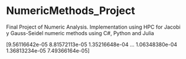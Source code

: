 # NumericMethods_Project
Final Project of Numeric Analysis. Implementation using HPC for Jacobi y Gauss-Seidel numeric methods using C#, Python and Julia

[9.56116642e-05 8.81572113e-05 1.35216648e-04 ... 1.06348380e-04
 1.36813234e-05 7.49366164e-05]